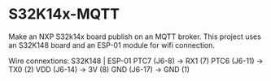 # S32K14x-MQTT
Make an NXP S32k14x board publish on an MQTT broker.
This project uses an S32K148 board and an ESP-01 module for wifi connection.

Wire connextions:
S32K148 | ESP-01
PTC7 (J6-8) -> RX1 (7)
PTC6 (J6-11) -> TX0 (2)
VDD (J6-14) -> 3V (8)
GND (J6-17) -> GND (1)